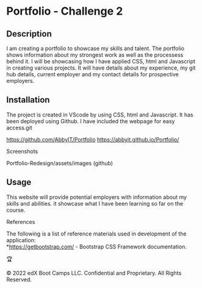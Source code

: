 # Portfolio - Challenge 2

## Description 

I am creating a portfolio to showcase my skills and talent. The portfolio shows information about my strongest work as well as the processess behind it. I will be showcasing how I have applied CSS, html and Javascript in creating various projects. It will have details about my experience, my git hub details, current employer and my contact details for prospective employers. 



## Installation

The project is created in VScode by using CSS, html and Javascript. It has been deployed using Github. I have included the webpage for easy access.git

https://github.com/AbbyIT/Portfolio
https://abbyit.github.io/Portfolio/


Screenshots

Portfolio-Redesign/assets/images (github)

## Usage 


This website will provide potential employers with information about my skills and abilities. it showcase what I have been learning so far on the course.


References

The following is a list of reference materials used in development of the application:\
*https://getbootstrap.com/ - Bootstrap CSS Framework documentation.

🏆

© 2022 edX Boot Camps LLC. Confidential and Proprietary. All Rights Reserved.